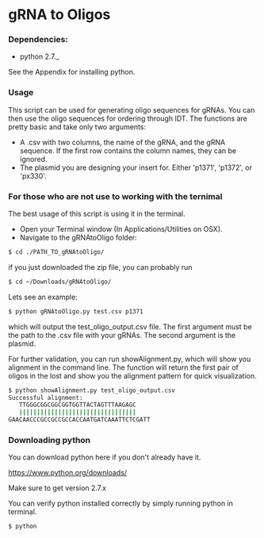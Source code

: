 # gRNA to Oligos

### Dependencies: 
* python 2.7._

See the Appendix for installing python.

### Usage

This script can be used for generating oligo sequences for gRNAs. You can then use the oligo sequences for ordering through IDT. The functions are pretty basic and take only two arguments:
* A .csv with two columns, the name of the gRNA,  and the gRNA sequence. If the first row contains the column names, they can be ignored.
* The plasmid you are designing your insert for. Either 'p1371', 'p1372', or 'px330'.

### For those who are not use to working with the ternimal

The best usage of this script is using it in the terminal.
* Open your Terminal window (In Applications/Utilities on OSX).
* Navigate to the gRNAtoOligo folder:
```bash
$ cd ./PATH_TO_gRNAtoOligo/
```
if you just downloaded the zip file, you can probably run
```bash
$ cd ~/Downloads/gRNAtoOligo/ 
```

Lets see an example:
```bash
$ python gRNAtoOligo.py test.csv p1371
```
which will output the test_oligo_output.csv file. The first argument must be the path to the .csv file with your gRNAs. The
second argument is the plasmid. 

For further validation, you can run showAlignment.py, which will show you alignment in the command line. The function will return
the first pair of oligos in the lost and show you the alignment pattern for quick visualization.

```bash
$ python showAlignment.py test_oligo_output.csv
Successful alignment:
   TTGGGCGGCGGCGGTGGTTACTAGTTTAAGAGC
   |||||||||||||||||||||||||||||||||
GAACAACCCGCCGCCGCCACCAATGATCAAATTCTCGATT
```

### Downloading python

You can download python here if you don't already have it.

https://www.python.org/downloads/

Make sure to get version 2.7.x 

You can verify python installed correctly by simply running python in terminal.
```bash
$ python
```
